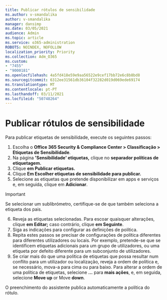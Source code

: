 ```yaml
---
title: Publicar rótulos de sensibilidade
ms.author: v-smandalika
author: v-smandalika
manager: dansimp
ms.date: 03/05/2021
audience: Admin
ms.topic: article
ms.service: o365-administration
ROBOTS: NOINDEX, NOFOLLOW
localization_priority: Priority
ms.collection: Adm_O365
ms.custom:
- "7455"
- "9000181"
ms.openlocfilehash: 4a5fd418e59e9aa56522e9cef17bb72e6c8b8bd8
ms.sourcegitcommit: 6312ee31561db36104f32282d019d069ede69174
ms.translationtype: MT
ms.contentlocale: pt-PT
ms.lasthandoff: 03/11/2021
ms.locfileid: "50748264"
---
```

# <a name="publish-sensitivity-labels"></a>Publicar rótulos de sensibilidade

Para publicar etiquetas de sensibilidade, execute os seguintes passos:

1. Escolha o **Office 365 Security & Compliance Center > Classificação > Etiquetas de Sensibilidade**.
2. Na página **'Sensibilidade' etiquetas,** clique no **separador políticas de etiquetagem.**
3. Clique **em Publicar etiquetas.**
4. Clique **Em Escolher etiquetas de sensibilidade para publicar.** 
5. Selecione as etiquetas que pretende disponibilizar em apps e serviços e, em seguida, clique em **Adicionar**.
> [!IMPORTANT]
> Se selecionar um sublibrómetro, certifique-se de que também seleciona a etiqueta dos pais.
6. Reveja as etiquetas selecionadas. Para escoar quaisquer alterações, clique **em Editar;** caso contrário, clique **em Seguinte**.
7. Siga as indicações para configurar as definições de política.
8. Repita estes passos se precisar de configurações de política diferentes para diferentes utilizadores ou locais. Por exemplo, pretende-se que se identificem etiquetas adicionais para um grupo de utilizadores, ou uma etiqueta por defeito diferente para um subconjunto de utilizadores.
9. Se criar mais do que uma política de etiquetas que possa resultar num conflito para um utilizador ou localização, reveja a ordem de política e, se necessário, mova-a para cima ou para baixo. Para alterar a ordem de uma política de etiquetas, selecione **...** para **mais ações**, e, em seguida, selecione **Move up** or Move **down**.

O preenchimento do assistente publica automaticamente a política do rótulo.

